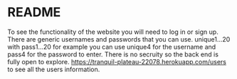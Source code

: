 # README

To see the functionality of the website you will need to log in or sign up. 
There are generic usernames and passwords that you can use.
unique1...20 with pass1...20 for example you can use unique4 for the username and pass4 for the password to enter.
There is no secruity so the back end is fully open to explore.
https://tranquil-plateau-22078.herokuapp.com/users to see all the users information.
